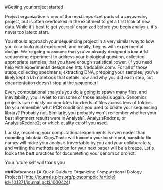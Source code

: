 #Getting your project started

Project organization is one of the most important parts of a sequencing project, but is often overlooked in the 
excitment to get a first look at new data. While it's best to get yourself organized before you begin analysis,
it's never too late to start.

You should approach your sequencing project in a very similar way to how you do a biological experiment, and ideally,
begins with experimental design. We're going to assume that you've already designed a beautiful sequencing experiment 
to address your biological question, collected appropriate samples, that you have enough statistical power. (If you 
need help with experimental design see http://addalink.com). For all of those steps, collecting specimens, extracting DNA, 
prepping your samples, you've likely kept a lab notebook that details how and why you did each step, but documentation 
doesn't stop at the sequencer! 

Every computational analysis you do is going to spawn many files, and inevitability, you'll 
want to run some of those analysis again. Genomics projects can quickly accumulates hundreds of files across tens of folders. 
Do you remember what PCR conditions you used to create your sequencing library? Probably not. Similarly, you probably won't 
remember whether your best alignment results were in Analysis1, AnalysisRedone, or AnalysisRedone2; or which quality cutoff 
you used.

Luckily, recording your computational experiments is even easier than recording lab data. Copy/Paste will become your best
friend, sensible file names will make your analysis traversable by you and your collaborators, and writing the methods 
section for your next paper will be a breeze. Let's look a the best practices for documenting your genomics project. 

Your future self will thank you.

###References
[A Quick Guide to Organizing Computational Biology Projects] (http://journals.plos.org/ploscompbiol/article?id=10.1371/journal.pcbi.1000424)
